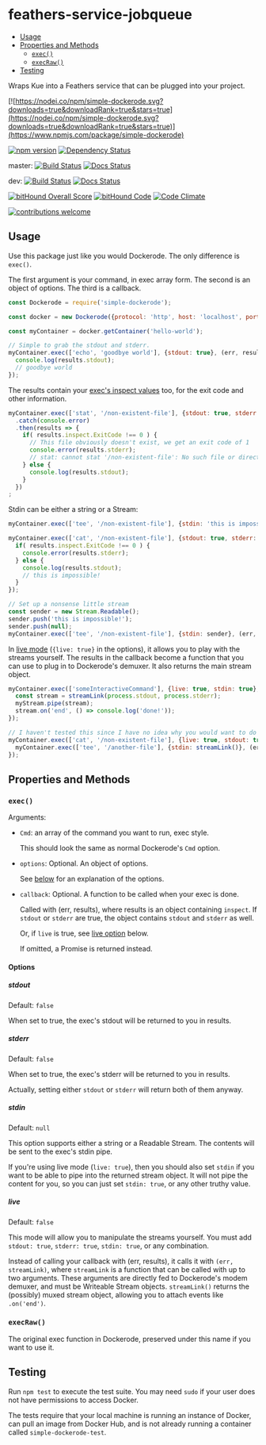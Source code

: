 # feathers-service-jobqueue
<!-- MDTOC maxdepth:2 firsth1:0 numbering:0 flatten:0 bullets:1 updateOnSave:1 -->

- [Usage](#usage)
- [Properties and Methods](#properties-and-methods)
   - [`exec()`](#exec)
   - [`execRaw()`](#execraw)
- [Testing](#testing)

<!-- /MDTOC -->

Wraps Kue into a Feathers service that can be plugged into your project.


[![https://nodei.co/npm/simple-dockerode.svg?downloads=true&downloadRank=true&stars=true](https://nodei.co/npm/simple-dockerode.svg?downloads=true&downloadRank=true&stars=true)](https://www.npmjs.com/package/simple-dockerode)

[![npm version](https://badge.fury.io/js/simple-dockerode.svg)](https://badge.fury.io/js/simple-dockerode)
[![Dependency Status](https://david-dm.org/tprobinson/node-simple-dockerode.svg)](https://david-dm.org)

master: [![Build Status](https://travis-ci.org/tprobinson/node-simple-dockerode.svg?branch=master)](https://travis-ci.org/tprobinson/node-simple-dockerode)
[![Docs Status](https://inch-ci.org/github/tprobinson/node-simple-dockerode.svg?branch=master)](https://inch-ci.org/github/tprobinson/node-simple-dockerode)

dev: [![Build Status](https://travis-ci.org/tprobinson/node-simple-dockerode.svg?branch=dev)](https://travis-ci.org/tprobinson/node-simple-dockerode)
[![Docs Status](https://inch-ci.org/github/tprobinson/node-simple-dockerode.svg?branch=dev)](https://inch-ci.org/github/tprobinson/node-simple-dockerode)

[![bitHound Overall Score](https://www.bithound.io/github/tprobinson/node-simple-dockerode/badges/score.svg)](https://www.bithound.io/github/tprobinson/node-simple-dockerode)
[![bitHound Code](https://www.bithound.io/github/tprobinson/node-simple-dockerode/badges/code.svg)](https://www.bithound.io/github/tprobinson/node-simple-dockerode)
[![Code Climate](https://codeclimate.com/github/tprobinson/node-simple-dockerode/badges/gpa.svg)](https://codeclimate.com/github/tprobinson/node-simple-dockerode)

[![contributions welcome](https://img.shields.io/badge/contributions-welcome-brightgreen.svg?style=flat)](https://github.com/tprobinson/simple-dockerode/issues)

## Usage

Use this package just like you would Dockerode. The only difference is `exec()`.

The first argument is your command, in exec array form. The second is an object of options. The third is a callback.
```javascript
const Dockerode = require('simple-dockerode');

const docker = new Dockerode({protocol: 'http', host: 'localhost', port: 2375});

const myContainer = docker.getContainer('hello-world');

// Simple to grab the stdout and stderr.
myContainer.exec(['echo', 'goodbye world'], {stdout: true}, (err, results) => {
  console.log(results.stdout);
  // goodbye world
});
```
The results contain your [exec's inspect values](https://docs.docker.com/engine/api/v1.23/#/exec-inspect) too, for the exit code and other information.
```javascript
myContainer.exec(['stat', '/non-existent-file'], {stdout: true, stderr: true})
  .catch(console.error)
  .then(results => {
    if( results.inspect.ExitCode !== 0 ) {
      // This file obviously doesn't exist, we get an exit code of 1
      console.error(results.stderr);
      // stat: cannot stat '/non-existent-file': No such file or directory
    } else {
      console.log(results.stdout);
    }
  })
;
```
Stdin can be either a string or a Stream:
```javascript
myContainer.exec(['tee', '/non-existent-file'], {stdin: 'this is impossible!'}, (err, results) => { ... });

myContainer.exec(['cat', '/non-existent-file'], {stdout: true, stderr: true}, (err, results) => {
  if( results.inspect.ExitCode !== 0 ) {
    console.error(results.stderr);
  } else {
    console.log(results.stdout);
    // this is impossible!
  }
});

// Set up a nonsense little stream
const sender = new Stream.Readable();
sender.push('this is impossible!');
sender.push(null);
myContainer.exec(['tee', '/non-existent-file'], {stdin: sender}, (err, results) => { ... });
```
In [live mode](#live) (`{live: true}` in the options), it allows you to play with the streams yourself. The results in the callback become a function that you can use to plug in to Dockerode's demuxer. It also returns the main stream object.
```javascript
myContainer.exec(['someInteractiveCommand'], {live: true, stdin: true}, (err, streamLink) => {
  const stream = streamLink(process.stdout, process.stderr);
  myStream.pipe(stream);
  stream.on('end', () => console.log('done!'));
});

// I haven't tested this since I have no idea why you would want to do it, but you probably could.
myContainer.exec(['cat', '/non-existent-file'], {live: true, stdout: true}, (err, streamLink) => {
  myContainer.exec(['tee', '/another-file'], {stdin: streamLink()}, (err, results) => { ... });
});
```


## Properties and Methods

### `exec()`

Arguments:
* `Cmd`: an array of the command you want to run, exec style.

  This should look the same as normal Dockerode's `Cmd` option.


* `options`: Optional. An object of options.

  See [below](#Options) for an explanation of the options.


* `callback`: Optional. A function to be called when your exec is done.

  Called with (err, results), where results is an object containing `inspect`. If `stdout` or `stderr` are true, the object contains `stdout` and `stderr` as well.

  Or, if `live` is true, see [live option](#live) below.

  If omitted, a Promise is returned instead.


#### Options


##### stdout
Default: `false`

When set to true, the exec's stdout will be returned to you in results.

##### stderr
Default: `false`

When set to true, the exec's stderr will be returned to you in results.

Actually, setting either `stdout` or `stderr` will return both of them anyway.

##### stdin
Default: `null`

This option supports either a string or a Readable Stream. The contents will be sent to the exec's stdin pipe.

If you're using live mode (`live: true`), then you should also set `stdin` if you want to be able to pipe into the returned stream object. It will not pipe the content for you, so you can just set `stdin: true`, or any other truthy value.


##### live
Default: `false`

This mode will allow you to manipulate the streams yourself. You must add `stdout: true`, `stderr: true`, `stdin: true`, or any combination.

Instead of calling your callback with (err, results), it calls it with `(err, streamLink)`, where `streamLink` is a function that can be called with up to two arguments. These arguments are directly fed to Dockerode's modem demuxer, and must be Writeable Stream objects. `streamLink()` returns the (possibly) muxed stream object, allowing you to attach events like `.on('end')`.

### `execRaw()`
The original exec function in Dockerode, preserved under this name if you want to use it.

## Testing
Run `npm test` to execute the test suite. You may need `sudo` if your user does not have permissions to access Docker.

The tests require that your local machine is running an instance of Docker, can pull an image from Docker Hub, and is not already running a container called `simple-dockerode-test`.
